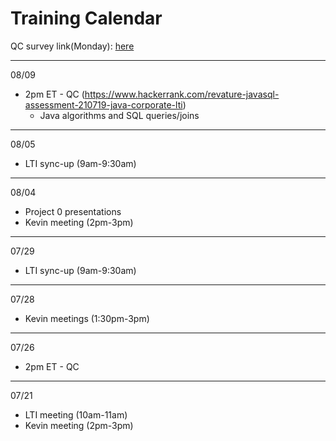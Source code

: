 # Training Calendar

QC survey link(Monday): [here](https://docs.google.com/forms/d/e/1FAIpQLSctgsH-__acrraIWMPDsV3XSFmTAujJNIxK9zKEhATsYsKHSw/viewform?usp=sf_link)

---

08/09
- 2pm ET - QC (https://www.hackerrank.com/revature-javasql-assessment-210719-java-corporate-lti)
    - Java algorithms and SQL queries/joins

---

08/05
- LTI sync-up (9am-9:30am)

---

08/04
- Project 0 presentations
- Kevin meeting (2pm-3pm)

---

07/29
- LTI sync-up (9am-9:30am)

---

07/28
- Kevin meetings (1:30pm-3pm)

---

07/26
- 2pm ET - QC

---

07/21
- LTI meeting (10am-11am) 
- Kevin meeting (2pm-3pm)
